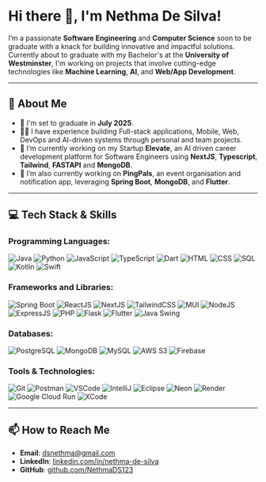 # Hi there 👋, I'm Nethma De Silva!

I’m a passionate **Software Engineering** and **Computer Science** soon to be graduate with a knack for building innovative and impactful solutions. Currently about to graduate with my Bachelor's at the **University of Westminster**, I'm working on projects that involve cutting-edge technologies like **Machine Learning**, **AI**, and **Web/App Development**.

---

## 🚀 About Me

- 🏫 I'm set to graduate in **July 2025**.
- 👨‍💻 I have experience building Full-stack applications, Mobile, Web, DevOps and AI-driven systems through personal and team projects.
- 🌱 I’m currently working on my Startup **Elevate**, an AI driven career development platform for Software Engineers using **NextJS**, **Typescript**, **Tailwind**, **FASTAPI** and **MongoDB**.
- 🌱 I’m also currently working on **PingPals**, an event organisation and notification app, leveraging **Spring Boot**, **MongoDB**, and **Flutter**.

---

## 💻 Tech Stack & Skills

### **Programming Languages:**
![Java](https://img.shields.io/badge/Java-%23ED8B00.svg?style=flat&logo=java&logoColor=white) ![Python](https://img.shields.io/badge/Python-%233776AB.svg?style=flat&logo=python&logoColor=white) ![JavaScript](https://img.shields.io/badge/JavaScript-%23F7DF1E.svg?style=flat&logo=javascript&logoColor=black) ![TypeScript](https://img.shields.io/badge/TypeScript-%23007ACC.svg?style=flat&logo=typescript&logoColor=white) ![Dart](https://img.shields.io/badge/Dart-%230175C2.svg?style=flat&logo=dart&logoColor=white) ![HTML](https://img.shields.io/badge/HTML-%23E34F26.svg?style=flat&logo=html5&logoColor=white) ![CSS](https://img.shields.io/badge/CSS-%231572B6.svg?style=flat&logo=css3&logoColor=white) ![SQL](https://img.shields.io/badge/SQL-%2300758F.svg?style=flat&logo=sqlite&logoColor=white) ![Kotlin](https://img.shields.io/badge/Kotlin-%230095D5.svg?style=flat&logo=kotlin&logoColor=white) ![Swift](https://img.shields.io/badge/Swift-%23FA7343.svg?style=flat&logo=swift&logoColor=white)

### **Frameworks and Libraries:**
![Spring Boot](https://img.shields.io/badge/Spring_Boot-%236DB33F.svg?style=flat&logo=spring-boot&logoColor=white) ![ReactJS](https://img.shields.io/badge/ReactJS-%2361DAFB.svg?style=flat&logo=react&logoColor=black) ![NextJS](https://img.shields.io/badge/NextJS-%23000000.svg?style=flat&logo=nextdotjs&logoColor=white) ![TailwindCSS](https://img.shields.io/badge/Tailwind_CSS-%2338B2AC.svg?style=flat&logo=tailwind-css&logoColor=white) ![MUI](https://img.shields.io/badge/MUI-%230081CB.svg?style=flat&logo=mui&logoColor=white) ![NodeJS](https://img.shields.io/badge/NodeJS-%23339933.svg?style=flat&logo=nodedotjs&logoColor=white) ![ExpressJS](https://img.shields.io/badge/ExpressJS-%23000000.svg?style=flat&logo=express&logoColor=white) ![PHP](https://img.shields.io/badge/PHP-%23777BB4.svg?style=flat&logo=php&logoColor=white) ![Flask](https://img.shields.io/badge/Flask-%23000000.svg?style=flat&logo=flask&logoColor=white) ![Flutter](https://img.shields.io/badge/Flutter-%2302569B.svg?style=flat&logo=flutter&logoColor=white) ![Java Swing](https://img.shields.io/badge/Java_Swing-%23ED8B00.svg?style=flat&logo=java&logoColor=white)

### **Databases:**
![PostgreSQL](https://img.shields.io/badge/PostgreSQL-%23336791.svg?style=flat&logo=postgresql&logoColor=white) ![MongoDB](https://img.shields.io/badge/MongoDB-%2347A248.svg?style=flat&logo=mongodb&logoColor=white) ![MySQL](https://img.shields.io/badge/MySQL-%2300f.svg?style=flat&logo=mysql&logoColor=white) ![AWS S3](https://img.shields.io/badge/AWS_S3-%23FF9900.svg?style=flat&logo=amazon-aws&logoColor=white) ![Firebase](https://img.shields.io/badge/Firebase-%23039BE5.svg?style=flat&logo=firebase)

### **Tools & Technologies:**
![Git](https://img.shields.io/badge/Git-%23F05033.svg?style=flat&logo=git&logoColor=white) ![Postman](https://img.shields.io/badge/Postman-%23FF6C37.svg?style=flat&logo=postman&logoColor=white) ![VSCode](https://img.shields.io/badge/VSCode-%23007ACC.svg?style=flat&logo=visual-studio-code&logoColor=white) ![IntelliJ](https://img.shields.io/badge/IntelliJ-%23000000.svg?style=flat&logo=intellij-idea&logoColor=white) ![Eclipse](https://img.shields.io/badge/Eclipse-%232C2255.svg?style=flat&logo=eclipse&logoColor=white) ![Neon](https://img.shields.io/badge/Neon-%231A73E8.svg?style=flat&logo=neon&logoColor=white) ![Render](https://img.shields.io/badge/Render-%2300BFA5.svg?style=flat&logo=render&logoColor=white) ![Google Cloud Run](https://img.shields.io/badge/Google_Cloud_Run-%234285F4.svg?style=flat&logo=google-cloud&logoColor=white) ![XCode](https://img.shields.io/badge/XCode-%23000000.svg?style=flat&logo=xcode&logoColor=white)

---

## 📫 How to Reach Me

- **Email**: dsnethma@gmail.com
- **LinkedIn**: [linkedin.com/in/nethma-de-silva](http://www.linkedin.com/in/nethma-de-silva-b34727212)
- **GitHub**: [github.com/NethmaDS123](https://github.com/NethmaDS123)

